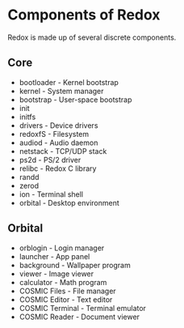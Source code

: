 # Components of Redox

Redox is made up of several discrete components. 

## Core

- bootloader - Kernel bootstrap
- kernel - System manager
- bootstrap - User-space bootstrap
- init
- initfs
- drivers - Device drivers
- redoxfS - Filesystem
- audiod - Audio daemon
- netstack - TCP/UDP stack
- ps2d - PS/2 driver
- relibc - Redox C library
- randd
- zerod
- ion - Terminal shell
- orbital - Desktop environment

## Orbital

- orblogin - Login manager
- launcher - App panel
- background - Wallpaper program
- viewer - Image viewer
- calculator - Math program
- COSMIC Files - File manager
- COSMIC Editor - Text editor
- COSMIC Terminal - Terminal emulator
- COSMIC Reader - Document viewer
